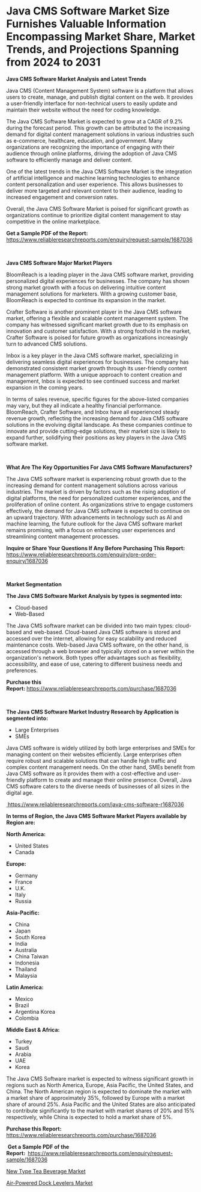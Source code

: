 <p><h1>Java CMS Software Market Size Furnishes Valuable Information Encompassing Market Share, Market Trends, and Projections Spanning from 2024 to 2031</h1></p><p><strong>Java CMS Software Market Analysis and Latest Trends</strong></p>
<p><p>Java CMS (Content Management System) software is a platform that allows users to create, manage, and publish digital content on the web. It provides a user-friendly interface for non-technical users to easily update and maintain their website without the need for coding knowledge.</p><p>The Java CMS Software Market is expected to grow at a CAGR of 9.2% during the forecast period. This growth can be attributed to the increasing demand for digital content management solutions in various industries such as e-commerce, healthcare, education, and government. Many organizations are recognizing the importance of engaging with their audience through online platforms, driving the adoption of Java CMS software to efficiently manage and deliver content.</p><p>One of the latest trends in the Java CMS Software Market is the integration of artificial intelligence and machine learning technologies to enhance content personalization and user experience. This allows businesses to deliver more targeted and relevant content to their audience, leading to increased engagement and conversion rates.</p><p>Overall, the Java CMS Software Market is poised for significant growth as organizations continue to prioritize digital content management to stay competitive in the online marketplace.</p></p>
<p><strong>Get a Sample PDF of the Report:&nbsp;</strong> <a href="https://www.reliableresearchreports.com/enquiry/request-sample/1687036">https://www.reliableresearchreports.com/enquiry/request-sample/1687036</a></p>
<p>&nbsp;</p>
<p><strong>Java CMS Software Major Market Players</strong></p>
<p><p>BloomReach is a leading player in the Java CMS software market, providing personalized digital experiences for businesses. The company has shown strong market growth with a focus on delivering intuitive content management solutions for marketers. With a growing customer base, BloomReach is expected to continue its expansion in the market.</p><p>Crafter Software is another prominent player in the Java CMS software market, offering a flexible and scalable content management system. The company has witnessed significant market growth due to its emphasis on innovation and customer satisfaction. With a strong foothold in the market, Crafter Software is poised for future growth as organizations increasingly turn to advanced CMS solutions.</p><p>Inbox is a key player in the Java CMS software market, specializing in delivering seamless digital experiences for businesses. The company has demonstrated consistent market growth through its user-friendly content management platform. With a unique approach to content creation and management, Inbox is expected to see continued success and market expansion in the coming years.</p><p>In terms of sales revenue, specific figures for the above-listed companies may vary, but they all indicate a healthy financial performance. BloomReach, Crafter Software, and Inbox have all experienced steady revenue growth, reflecting the increasing demand for Java CMS software solutions in the evolving digital landscape. As these companies continue to innovate and provide cutting-edge solutions, their market size is likely to expand further, solidifying their positions as key players in the Java CMS software market.</p></p>
<p>&nbsp;</p>
<p><strong>What Are The Key Opportunities For Java CMS Software Manufacturers?</strong></p>
<p><p>The Java CMS software market is experiencing robust growth due to the increasing demand for content management solutions across various industries. The market is driven by factors such as the rising adoption of digital platforms, the need for personalized customer experiences, and the proliferation of online content. As organizations strive to engage customers effectively, the demand for Java CMS software is expected to continue on an upward trajectory. With advancements in technology such as AI and machine learning, the future outlook for the Java CMS software market remains promising, with a focus on enhancing user experiences and streamlining content management processes.</p></p>
<p><strong>Inquire or Share Your Questions If Any Before Purchasing This Report:</strong> <a href="https://www.reliableresearchreports.com/enquiry/pre-order-enquiry/1687036">https://www.reliableresearchreports.com/enquiry/pre-order-enquiry/1687036</a></p>
<p>&nbsp;</p>
<p><strong>Market Segmentation</strong></p>
<p><strong>The Java CMS Software Market Analysis by types is segmented into:</strong></p>
<p><ul><li>Cloud-based</li><li>Web-Based</li></ul></p>
<p><p>The Java CMS software market can be divided into two main types: cloud-based and web-based. Cloud-based Java CMS software is stored and accessed over the internet, allowing for easy scalability and reduced maintenance costs. Web-based Java CMS software, on the other hand, is accessed through a web browser and typically stored on a server within the organization's network. Both types offer advantages such as flexibility, accessibility, and ease of use, catering to different business needs and preferences.</p></p>
<p><strong>Purchase this Report:&nbsp;</strong><a href="https://www.reliableresearchreports.com/purchase/1687036">https://www.reliableresearchreports.com/purchase/1687036</a></p>
<p>&nbsp;</p>
<p><strong>The Java CMS Software Market Industry Research by Application is segmented into:</strong></p>
<p><ul><li>Large Enterprises</li><li>SMEs</li></ul></p>
<p><p>Java CMS software is widely utilized by both large enterprises and SMEs for managing content on their websites efficiently. Large enterprises often require robust and scalable solutions that can handle high traffic and complex content management needs. On the other hand, SMEs benefit from Java CMS software as it provides them with a cost-effective and user-friendly platform to create and manage their online presence. Overall, Java CMS software caters to the diverse needs of businesses of all sizes in the digital age.</p></p>
<p><a href="https://www.reliableresearchreports.com/java-cms-software-r1687036">&nbsp;https://www.reliableresearchreports.com/java-cms-software-r1687036</a></p>
<p><strong>In terms of Region, the Java CMS Software Market Players available by Region are:</strong></p>
<p>
    <p> <strong> North America: </strong>
        <ul>
            <li>United States</li>
            <li>Canada</li>
        </ul>
        </p> 
    <p> <strong> Europe: </strong>
        <ul>
            <li>Germany</li>
            <li>France</li>
            <li>U.K.</li>
            <li>Italy</li>
            <li>Russia</li>
        </ul>
        </p> 
    <p> <strong> Asia-Pacific: </strong>
        <ul>
            <li>China</li>
            <li>Japan</li>
            <li>South Korea</li>
            <li>India</li>
            <li>Australia</li>
            <li>China Taiwan</li>
            <li>Indonesia</li>
            <li>Thailand</li>
            <li>Malaysia</li>
        </ul>
        </p> 
    <p> <strong> Latin America: </strong>
        <ul>
            <li>Mexico</li>
            <li>Brazil</li>
            <li>Argentina Korea</li>
            <li>Colombia</li>
        </ul>
        </p> 
    <p> <strong> Middle East & Africa: </strong>
        <ul>
            <li>Turkey</li>
            <li>Saudi</li>
            <li>Arabia</li>
            <li>UAE</li>
            <li>Korea</li>
        </ul>
    </p>
    </p>
<p><p>The Java CMS Software market is expected to witness significant growth in regions such as North America, Europe, Asia Pacific, the United States, and China. The North American region is expected to dominate the market with a market share of approximately 35%, followed by Europe with a market share of around 25%. Asia Pacific and the United States are also anticipated to contribute significantly to the market with market shares of 20% and 15% respectively, while China is expected to hold a market share of 5%.</p></p>
<p><strong>Purchase this Report: </strong><a href="https://www.reliableresearchreports.com/purchase/1687036">https://www.reliableresearchreports.com/purchase/1687036</a></p>
<p>&nbsp;<strong>Get a Sample PDF of the Report:&nbsp;&nbsp;</strong><a href="https://www.reliableresearchreports.com/enquiry/request-sample/1687036">https://www.reliableresearchreports.com/enquiry/request-sample/1687036</a></p>
<p><strong></strong></p>
<p><p><a href="https://view.publitas.com/reportprime-1/global-new-type-tea-beverage-market-exploring-market-share-market-trends-and-future-growth/">New Type Tea Beverage Market</a></p><p><a href="https://github.com/nathandecarvalho/Market-Research-Report-List-4/blob/main/air-powered-dock-levelers-market.md">Air-Powered Dock Levelers Market</a></p></p>